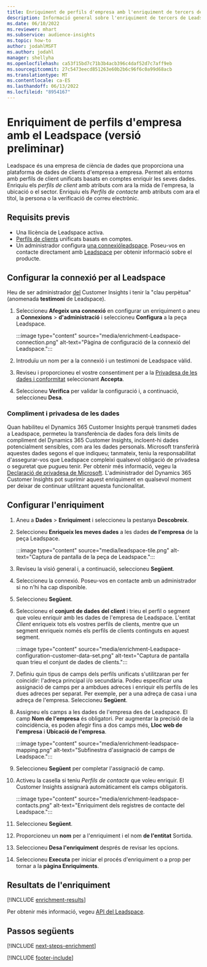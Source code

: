 ```yaml
---
title: Enriquiment de perfils d'empresa amb l'enriquiment de tercers de Leadspace
description: Informació general sobre l'enriquiment de tercers de Leadspace.
ms.date: 06/10/2022
ms.reviewer: mhart
ms.subservice: audience-insights
ms.topic: how-to
author: jodahlMSFT
ms.author: jodahl
manager: shellyha
ms.openlocfilehash: ca53f15bd7c71b3b4acb396c4daf52d7c7aff9eb
ms.sourcegitcommit: 27c5473eecd851263e60b2b6c96f6c0a99d68acb
ms.translationtype: MT
ms.contentlocale: ca-ES
ms.lasthandoff: 06/13/2022
ms.locfileid: "8954167"
---
```

# <a name="enrichment-of-company-profiles-with-leadspace-preview"></a>Enriquiment de perfils d'empresa amb el Leadspace (versió preliminar)

Leadspace és una empresa de ciència de dades que proporciona una plataforma de dades de clients d'empresa a empresa. Permet als entorns amb perfils de client unificats basats en comptes enriquir les seves dades. Enriquiu els *perfils de client* amb atributs com ara la mida de l'empresa, la ubicació o el sector. Enriquiu els *Perfils de contacte* amb atributs com ara el títol, la persona o la verificació de correu electrònic.

## <a name="prerequisites"></a>Requisits previs

- Una llicència de Leadspace activa.
- [Perfils de clients](customer-profiles.md) unificats basats en comptes.
- Un administrador configura [una connexió](connections.md)[leadspace](#configure-the-connection-for-leadspace). Poseu-vos en contacte directament amb [Leadspace](https://www.leadspace.com/leadspace-microsoft-dynamics-365/) per obtenir informació sobre el producte.

## <a name="configure-the-connection-for-leadspace"></a>Configurar la connexió per al Leadspace

Heu de ser administrador [del](permissions.md#admin) Customer Insights i tenir la "clau perpètua" (anomenada **testimoni** de Leadspace).

1. Seleccioneu **Afegeix una connexió** en configurar un enriquiment o aneu a **Connexions** > **d'administració** i seleccioneu **Configura** a la peça Leadspace.

   :::image type="content" source="media/enrichment-Leadspace-connection.png" alt-text="Pàgina de configuració de la connexió del Leadspace.":::

1. Introduïu un nom per a la connexió i un testimoni de Leadspace vàlid.

1. Reviseu i proporcioneu el vostre consentiment per a la [Privadesa de les dades i conformitat](#data-privacy-and-compliance) seleccionant **Accepta**.

1. Seleccioneu **Verifica** per validar la configuració i, a continuació, seleccioneu **Desa**.

### <a name="data-privacy-and-compliance"></a>Compliment i privadesa de les dades

Quan habiliteu el Dynamics 365 Customer Insights perquè transmeti dades a Leadspace, permeteu la transferència de dades fora dels límits de compliment del Dynamics 365 Customer Insights, incloent-hi dades potencialment sensibles, com ara les dades personals. Microsoft transferirà aquestes dades segons el que indiqueu; tanmateix, teniu la responsabilitat d'assegurar-vos que Leadspace compleixi qualsevol obligació de privadesa o seguretat que pugueu tenir. Per obtenir més informació, vegeu la [Declaració de privadesa de Microsoft](https://go.microsoft.com/fwlink/?linkid=396732).
L'administrador del Dynamics 365 Customer Insights pot suprimir aquest enriquiment en qualsevol moment per deixar de continuar utilitzant aquesta funcionalitat.

## <a name="configure-the-enrichment"></a>Configurar l'enriquiment

1. Aneu a **Dades** > **Enriquiment** i seleccioneu la pestanya **Descobreix**.

1. Seleccioneu **Enriqueix les meves dades** a les dades **de l'empresa** de la peça Leadspace.

   :::image type="content" source="media/leadspace-tile.png" alt-text="Captura de pantalla de la peça de Leadspace.":::

1. Reviseu la visió general i, a continuació, seleccioneu **Següent**.

1. Seleccioneu la connexió. Poseu-vos en contacte amb un administrador si no n'hi ha cap disponible.

1. Seleccioneu **Següent**.

1. Seleccioneu el **conjunt de dades del client** i trieu el perfil o segment que voleu enriquir amb les dades de l'empresa de Leadspace. L'entitat *Client* enriqueix tots els vostres perfils de clients, mentre que un segment enriqueix només els perfils de clients continguts en aquest segment.

    :::image type="content" source="media/enrichment-Leadspace-configuration-customer-data-set.png" alt-text="Captura de pantalla quan trieu el conjunt de dades de clients.":::

1. Definiu quin tipus de camps dels perfils unificats s'utilitzaran per fer coincidir: l'adreça principal i/o secundària. Podeu especificar una assignació de camps per a ambdues adreces i enriquir els perfils de les dues adreces per separat. Per exemple, per a una adreça de casa i una adreça de l'empresa. Seleccioneu **Següent**.

1. Assigneu els camps a les dades de l'empresa des de Leadspace. El camp **Nom de l'empresa** és obligatori. Per augmentar la precisió de la coincidència, es poden afegir fins a dos camps més, **Lloc web de l'empresa** i **Ubicació de l'empresa**.

   :::image type="content" source="media/enrichment-leadspace-mapping.png" alt-text="Subfinestra d'assignació de camps de Leadspace.":::

1. Seleccioneu **Següent** per completar l'assignació de camp.

1. Activeu la casella si teniu *Perfils de contacte* que voleu enriquir. El Customer Insights assignarà automàticament els camps obligatoris.

   :::image type="content" source="media/enrichment-leadspace-contacts.png" alt-text="Enriquiment dels registres de contacte del Leadspace.":::

1. Seleccioneu **Següent**.

1. Proporcioneu un **nom** per a l'enriquiment i el nom **de l'entitat** Sortida.

1. Seleccioneu **Desa l'enriquiment** després de revisar les opcions.

1. Seleccioneu **Executa** per iniciar el procés d'enriquiment o a prop per tornar a la **pàgina Enriquiments**.

## <a name="enrichment-results"></a>Resultats de l'enriquiment

[!INCLUDE [enrichment-results](includes/enrichment-results.md)]

Per obtenir més informació, vegeu [API del Leadspace](https://support.leadspace.com/hc/en-us/sections/201997649-API).

## <a name="next-steps"></a>Passos següents

[!INCLUDE [next-steps-enrichment](includes/next-steps-enrichment.md)]

[!INCLUDE [footer-include](includes/footer-banner.md)]
